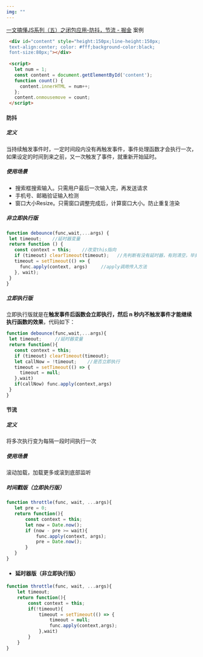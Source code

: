 ```yaml
---
img: ""
---
```


[一文搞懂JS系列（五）之闭包应用-防抖，节流 - 掘金](https://juejin.cn/post/6885120726039265293?searchId=20230828152942BA1BA667880174AD98E2)
案例
```html
 <div id="content" style="height:150px;line-height:150px;
 text-align:center; color: #fff;background-color:black;
 font-size:80px;"></div>
 
 <script>
   let num = 1;
   const content = document.getElementById('content');
   function count() {
     content.innerHTML = num++;
   };
   content.onmousemove = count;
 </script>
```

#### 防抖
##### 定义
当持续触发事件时，一定时间段内没有再触发事件，事件处理函数才会执行一次，如果设定的时间到来之前，又一次触发了事件，就重新开始延时。
##### 使用场景
- 搜索框搜索输入。只需用户最后一次输入完，再发送请求
- 手机号、邮箱验证输入检测
- 窗口大小Resize。只需窗口调整完成后，计算窗口大小。防止重复渲染

##### 非立即执行版
```js
function debounce(func,wait,...args) {
 let timeout;    //延时器变量
 return function () {
   const context = this;    //改变this指向
   if (timeout) clearTimeout(timeout);   //先判断有没有延时器，有则清空，毕竟要最后一次执行
   timeout = setTimeout(() => {      
     func.apply(context, args)     //apply调用传入方法
   }, wait);
 }
}

```

##### 立即执行版
立即执行版就是在**触发事件后函数会立即执行，然后 n 秒内不触发事件才能继续执行函数的效果**，代码如下：
```js
function debounce(func,wait,...args){
 let timeout;     //延时器变量
 return function(){
   const context = this;
   if (timeout) clearTimeout(timeout);
   let callNow = !timeout;    //是否立即执行
   timeout = setTimeout(() => {
     timeout = null;
   },wait)
   if(callNow) func.apply(context,args)
 }
}

```

#### 节流
##### 定义
将多次执行变为每隔一段时间执行一次
##### 使用场景
滚动加载，加载更多或滚到底部监听
##### 时间戳版（立即执行版）
```js
function throttle(func, wait, ...args){
   let pre = 0;
   return function(){
       const context = this;
       let now = Date.now();
       if (now - pre >= wait){
           func.apply(context, args);
           pre = Date.now();
       }
   }
}

```

- #### 延时器版（非立即执行版）
```js
function throttle(func, wait, ...args){
    let timeout;
    return function(){
        const context = this;
        if(!timeout){
            timeout = setTimeout(() => {
                timeout = null;
                func.apply(context,args);
            },wait)
        }
    }
}

```